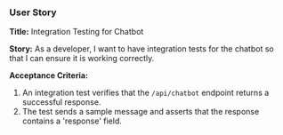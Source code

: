 ### User Story

**Title:** Integration Testing for Chatbot

**Story:** As a developer, I want to have integration tests for the chatbot so that I can ensure it is working correctly.

**Acceptance Criteria:**
1.  An integration test verifies that the `/api/chatbot` endpoint returns a successful response.
2.  The test sends a sample message and asserts that the response contains a 'response' field.
